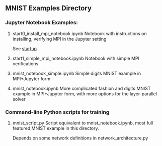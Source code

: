 ## MNIST Examples Directory

### Jupyter Notebook Examples:
1. start0_install_mpi_notebook.ipynb
   Notebook with instructions on installing, verifying MPI in the Jupyter
   setting

   See [startup](STARTUP_JUPYTER_MPI.md)

1. start1_simple_mpi_notebook.ipynb
   Notebook with simple MPI verifications 

1. mnist_notebook_simple.ipynb
   Simple digits MNIST example in MPI+Jupyter form

1. mnist_notebook.ipynb
   More complicated fashion and digits MNIST example in MPI+Jupyter form,
   with more options for the layer-parallel solver

### Command-line Python scripts for training
1. mnist_script.py
   Script equivalent to mnist_notebook.ipynb, most full featured MNIST 
   example in this directory.

   Depends on some network definitions in network_architecture.py


